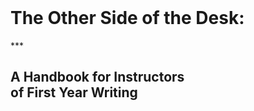<br>
<h1>The Other Side of the Desk:</h1>
***
<h2>A Handbook for Instructors<br>
of First Year Writing</h2>
